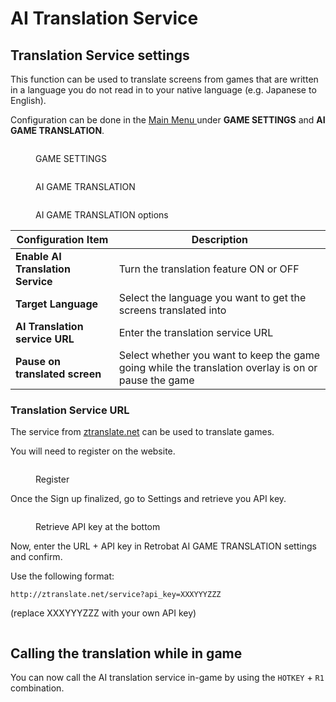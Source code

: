# AI Translation Service

## Translation Service settings

This function can be used to translate screens from games that are written in a language you do not read in to your native language (e.g. Japanese to English).

Configuration can be done in the [Main Menu ](../navigation/main-menu.md)under **GAME SETTINGS** and **AI GAME TRANSLATION**.

<div align="left">

<figure><img src="https://i.imgur.com/9PkHi7R.png" alt=""><figcaption><p>GAME SETTINGS</p></figcaption></figure>

</div>

<div align="left">

<figure><img src="https://i.imgur.com/wQswVu7.png" alt=""><figcaption><p>AI GAME TRANSLATION</p></figcaption></figure>

</div>

<div align="left">

<figure><img src="https://i.imgur.com/GD7f7Ay.png" alt=""><figcaption><p>AI GAME TRANSLATION options</p></figcaption></figure>

</div>

| Configuration Item                | Description                                                                                          |
| --------------------------------- | ---------------------------------------------------------------------------------------------------- |
| **Enable AI Translation Service** | Turn the translation feature ON or OFF                                                               |
| **Target Language**               | Select the language you want to get the screens translated into                                      |
| **AI Translation service URL**    | Enter the translation service URL                                                                    |
| **Pause on translated screen**    | Select whether you want to keep the game going while the translation overlay is on or pause the game |

### Translation Service URL

The service from [ztranslate.net](https://ztranslate.net/) can be used to translate games.

You will need to register on the website.

<div align="left">

<figure><img src="https://i.imgur.com/rLddOm8.png" alt=""><figcaption><p>Register</p></figcaption></figure>

</div>

Once the Sign up finalized, go to Settings and retrieve you API key.

<div align="left">

<figure><img src="https://i.imgur.com/7Oe139R.png" alt=""><figcaption><p>Retrieve API key at the bottom</p></figcaption></figure>

</div>

Now, enter the URL + API key in Retrobat AI GAME TRANSLATION settings and confirm.

Use the following format:

```
http://ztranslate.net/service?api_key=XXXYYYZZZ
```

(replace XXXYYYZZZ with your own API key)

<div align="left">

<figure><img src="https://i.imgur.com/OiGEpQD.png" alt=""><figcaption></figcaption></figure>

</div>

## Calling the translation while in game

You can now call the AI translation service in-game by using the `HOTKEY` + `R1` combination.
